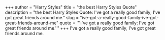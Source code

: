 +++
author = "Harry Styles"
title = "the best Harry Styles Quote"
description = "the best Harry Styles Quote: I've got a really good family; I've got great friends around me."
slug = "ive-got-a-really-good-family-ive-got-great-friends-around-me"
quote = '''I've got a really good family; I've got great friends around me.'''
+++
I've got a really good family; I've got great friends around me.
